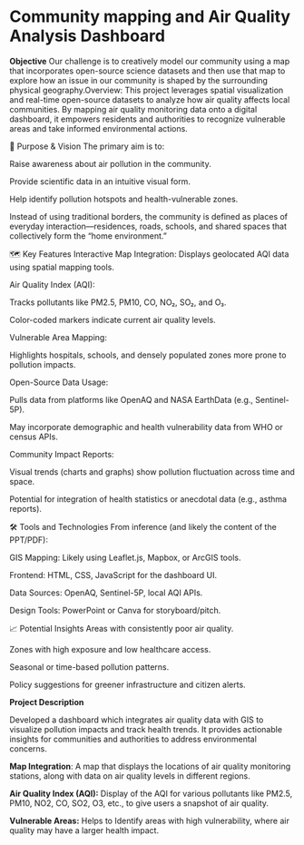 # Community mapping  and Air Quality Analysis Dashboard
**Objective**
Our challenge is to creatively model our community using a map that incorporates open-source science datasets and then use that map to explore how an issue in our community is shaped by the surrounding physical geography.Overview:
This project leverages spatial visualization and real-time open-source datasets to analyze how air quality affects local communities. By mapping air quality monitoring data onto a digital dashboard, it empowers residents and authorities to recognize vulnerable areas and take informed environmental actions.

🧠 Purpose & Vision
The primary aim is to:

Raise awareness about air pollution in the community.

Provide scientific data in an intuitive visual form.

Help identify pollution hotspots and health-vulnerable zones.

Instead of using traditional borders, the community is defined as places of everyday interaction—residences, roads, schools, and shared spaces that collectively form the “home environment.”

🗺️ Key Features
Interactive Map Integration: Displays geolocated AQI data using spatial mapping tools.

Air Quality Index (AQI):

Tracks pollutants like PM2.5, PM10, CO, NO₂, SO₂, and O₃.

Color-coded markers indicate current air quality levels.

Vulnerable Area Mapping:

Highlights hospitals, schools, and densely populated zones more prone to pollution impacts.

Open-Source Data Usage:

Pulls data from platforms like OpenAQ and NASA EarthData (e.g., Sentinel-5P).

May incorporate demographic and health vulnerability data from WHO or census APIs.

Community Impact Reports:

Visual trends (charts and graphs) show pollution fluctuation across time and space.

Potential for integration of health statistics or anecdotal data (e.g., asthma reports).

🛠️ Tools and Technologies
From inference (and likely the content of the PPT/PDF):

GIS Mapping: Likely using Leaflet.js, Mapbox, or ArcGIS tools.

Frontend: HTML, CSS, JavaScript for the dashboard UI.

Data Sources: OpenAQ, Sentinel-5P, local AQI APIs.

Design Tools: PowerPoint or Canva for storyboard/pitch.

📈 Potential Insights
Areas with consistently poor air quality.

Zones with high exposure and low healthcare access.

Seasonal or time-based pollution patterns.

Policy suggestions for greener infrastructure and citizen alerts.

**Project Description**

Developed a dashboard which  integrates  air quality data with GIS to visualize pollution impacts and track health trends. It provides actionable insights for communities and authorities to address environmental concerns.

**Map Integration**:
 A map that displays the locations of air quality monitoring stations, along with data on air quality levels in different regions.

**Air Quality Index (AQI):**
Display of the AQI for various pollutants like PM2.5, PM10, NO2, CO, SO2, O3, etc., to give users a snapshot of air quality.

**Vulnerable Areas:** 
Helps to Identify  areas with high vulnerability, where air quality may have a larger health impact.

